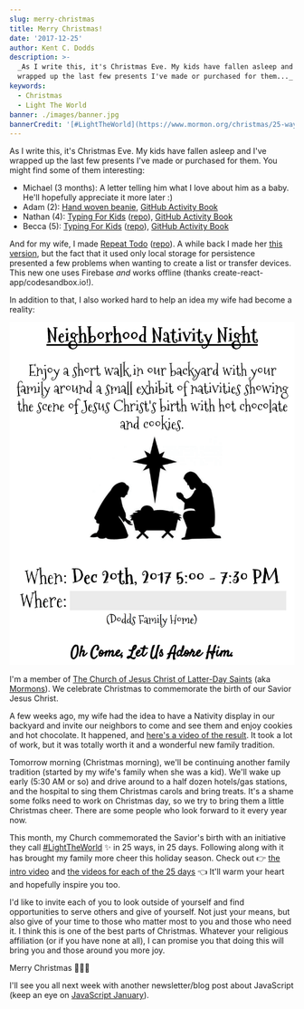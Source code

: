 ```yaml
---
slug: merry-christmas
title: Merry Christmas!
date: '2017-12-25'
author: Kent C. Dodds
description: >-
  _As I write this, it's Christmas Eve. My kids have fallen asleep and I've
  wrapped up the last few presents I've made or purchased for them..._
keywords:
  - Christmas
  - Light The World
banner: ./images/banner.jpg
bannerCredit: '[#LightTheWorld](https://www.mormon.org/christmas/25-ways-25-days)'
---
```


As I write this, it's Christmas Eve. My kids have fallen asleep and I've wrapped
up the last few presents I've made or purchased for them. You might find some of
them interesting:

- Michael (3 months): A letter telling him what I love about him as a baby.
  He'll hopefully appreciate it more later :)
- Adam (2):
  [Hand woven beanie](https://twitter.com/kentcdodds/status/944812510821023744),
  [GitHub Activity Book](https://github.myshopify.com/products/github-activity-book)
- Nathan (4): [Typing For Kids](https://typing-for-kids.netlify.com/)
  ([repo](https://github.com/kentcdodds/typing-for-kids)),
  [GitHub Activity Book](https://github.myshopify.com/products/github-activity-book)
- Becca (5): [Typing For Kids](https://typing-for-kids.netlify.com/)
  ([repo](https://github.com/kentcdodds/typing-for-kids)),
  [GitHub Activity Book](https://github.myshopify.com/products/github-activity-book)

And for my wife, I made [Repeat Todo](https://repeat-todo.com/)
([repo](https://github.com/kentcdodds/repeat-todo-v2)). A while back I made her
[this version](https://stackedit.io/repeat-todo.surge.sh), but the fact that it
used only local storage for persistence presented a few problems when wanting to
create a list or transfer devices. This new one uses Firebase _and_ works
offline (thanks create-react-app/codesandbox.io!).

In addition to that, I also worked hard to help an idea my wife had become a
reality:

![](./images/0.png)

I'm a member of
[The Church of Jesus Christ of Latter-Day Saints](https://lds.org/) (aka
[Mormons](https://mormon.org/)). We celebrate Christmas to commemorate the birth
of our Savior Jesus Christ.

A few weeks ago, my wife had the idea to have a Nativity display in our backyard
and invite our neighbors to come and see them and enjoy cookies and hot
chocolate. It happened, and
[here's a video of the result](https://twitter.com/kentcdodds/status/943644317503156224).
It took a lot of work, but it was totally worth it and a wonderful new family
tradition.

Tomorrow morning (Christmas morning), we'll be continuing another family
tradition (started by my wife's family when she was a kid). We'll wake up early
(5:30 AM or so) and drive around to a half dozen hotels/gas stations, and the
hospital to sing them Christmas carols and bring treats. It's a shame some folks
need to work on Christmas day, so we try to bring them a little Christmas cheer.
There are some people who look forward to it every year now.

This month, my Church commemorated the Savior's birth with an initiative they
call [#LightTheWorld](https://www.mormon.org/christmas/25-ways-25-days) ✨ in 25
ways, in 25 days. Following along with it has brought my family more cheer this
holiday season. Check out 👉
[the intro video](https://www.youtube.com/watch?v=P_VRN7hcL_8) and
[the videos for each of the 25 days](https://www.mormon.org/christmas/25-ways-25-days)
👈 It'll warm your heart and hopefully inspire you too.

I'd like to invite each of you to look outside of yourself and find
opportunities to serve others and give of yourself. Not just your means, but
also give of your time to those who matter most to you and those who need it. I
think this is one of the best parts of Christmas. Whatever your religious
affiliation (or if you have none at all), I can promise you that doing this will
bring you and those around you more joy.

Merry Christmas 🎅🎄🎁

I'll see you all next week with another newsletter/blog post about JavaScript
(keep an eye on [JavaScript January](https://www.javascriptjanuary.com/)).
